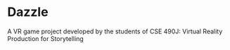 # Dazzle
A VR game project developed by the students of CSE 490J: Virtual Reality Production for Storytelling
